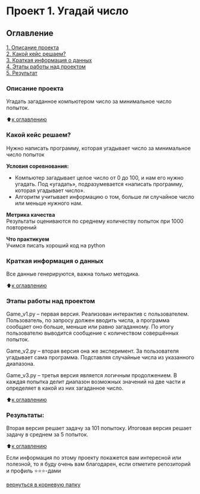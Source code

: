 # Проект 1. Угадай число

## Оглавление  
[1. Описание проекта](.README.md#Описание-проекта)  
[2. Какой кейс решаем?](.README.md#Какой-кейс-решаем)  
[3. Краткая информация о данных](.README.md#Краткая-информация-о-данных)  
[4. Этапы работы над проектом](.README.md#Этапы-работы-над-проектом)  
[5. Результат](.README.md#Результат)    


### Описание проекта    
Угадать загаданное компьютером число за минимальное число попыток.

:arrow_up:[к оглавлению](_)


### Какой кейс решаем?    
Нужно написать программу, которая угадывает число за минимальное число попыток

**Условия соревнования:**  
- Компьютер загадывает целое число от 0 до 100, и нам его нужно угадать. Под «угадать», подразумевается «написать программу, которая угадывает число».
- Алгоритм учитывает информацию о том, больше ли случайное число или меньше нужного нам.

**Метрика качества**     
Результаты оцениваются по среднему количеству попыток при 1000 повторений

**Что практикуем**     
Учимся писать хороший код на python


### Краткая информация о данных
Все данные генерируются, важна только методика.
  
:arrow_up:[к оглавлению](.README.md#Оглавление)


### Этапы работы над проектом  

Game_v1.py – первая версия. Реализован интерактив с пользователем. Пользователь, по запросу должен вводить числа, а программа сообщает оно больше, меньше или равно загаданному. По итогу пользователю выводится сообщение с количеством совершённых попыток.

Game_v2.py – вторая версия она же эксперимент. За пользователя угадывает сама программа. Подставляя случайные числа из указанного диапазона.

Game_v3.py – третья версия является логичным продолжением. В каждая попытка делит диапазон возможных значений на две части и определяет в какой из них загаданное число.

:arrow_up:[к оглавлению](.README.md#Оглавление)


### Результаты:  
Вторая версия решает задачу за 101 попытоку.
Итоговая версия решает задачу в среднем за 5 попыток.

:arrow_up:[к оглавлению](.README.md#Оглавление)



Если информация по этому проекту покажется вам интересной или полезной, то я буду очень вам благодарен, если отметите репозиторий и профиль ⭐️⭐️⭐️-дами

[вернуться в корневую папку](https://github.com/Mikhail-Skv/sf_data_science)